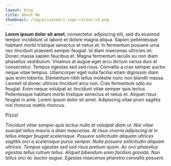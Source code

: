 ```yaml
---
layout: blog
title: About Me
thumbnail: /img/privateers-logo-colour-v4.png
---
```

**Lorem ipsum dolor sit amet**, consectetur adipiscing elit, sed do eiusmod tempor incididunt ut labore et dolore magna aliqua. Sapien pellentesque habitant morbi tristique senectus et netus et. In fermentum posuere urna nec tincidunt praesent semper feugiat. Id diam maecenas ultricies mi. Donec massa sapien faucibus et. Magna fermentum iaculis eu non diam phasellus vestibulum. Vivamus at augue eget arcu dictum varius duis at consectetur. Tempus egestas sed sed risus. Convallis a cras semper auctor neque vitae tempus. Ullamcorper eget nulla facilisi etiam dignissim diam quis enim lobortis. Elementum nibh tellus molestie nunc non blandit massa. Laoreet id donec ultrices tincidunt arcu non. Cras fermentum odio eu feugiat. Enim neque volutpat ac tincidunt vitae semper quis lectus. Pellentesque habitant morbi tristique senectus et netus et. Aliquet risus feugiat in ante. Lorem ipsum dolor sit amet. Adipiscing vitae proin sagittis nisl rhoncus mattis rhoncus.

Pizza!

_Tincidunt vitae semper quis lectus nulla at volutpat diam ut. Nisi vitae suscipit tellus mauris a diam maecenas. At risus viverra adipiscing at in tellus integer feugiat scelerisque. Posuere sollicitudin aliquam ultrices sagittis orci a scelerisque purus semper. Nulla posuere sollicitudin aliquam ultrices. Tempus egestas sed sed risus pretium quam. Ac orci phasellus egestas tellus rutrum tellus. Aliquet bibendum enim facilisis gravida. Non tellus orci ac auctor augue. Egestas maecenas pharetra convallis posuere._

